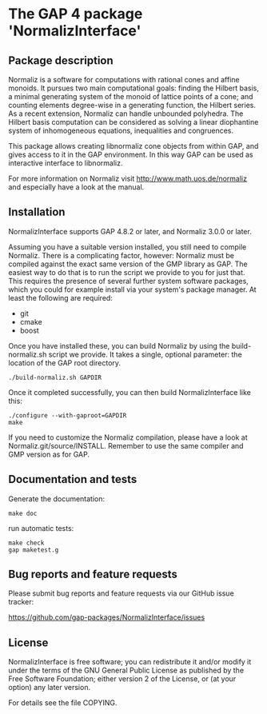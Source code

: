 # The GAP 4 package 'NormalizInterface'

## Package description

Normaliz is a software for computations with rational cones and affine
monoids. It pursues two main computational goals: finding the Hilbert
basis, a minimal generating system of the monoid of lattice points of a
cone; and counting elements degree-wise in a generating function, the
Hilbert series.
As a recent extension, Normaliz can handle unbounded polyhedra. The
Hilbert basis computation can be considered as solving a linear
diophantine system of inhomogeneous equations, inequalities and
congruences.

This package allows creating libnormaliz cone objects from within GAP,
and gives access to it in the GAP environment. In this way GAP can be
used as interactive interface to libnormaliz.

For more information on Normaliz visit <http://www.math.uos.de/normaliz> and
especially have a look at the manual.


## Installation

NormalizInterface supports GAP 4.8.2 or later, and Normaliz 3.0.0 or later.

Assuming you have a suitable version installed, you still need to
compile Normaliz. There is a complicating factor, however: Normaliz
must be compiled against the exact same version of the GMP library
as GAP. The easiest way to do that is to run the script we provide
to you for just that.  This requires the presence of several further
system software packages, which you could for example install via
your system's package manager. At least the following are required:

 * git
 * cmake
 * boost

Once you have installed these, you can build Normaliz by using
the build-normaliz.sh script we provide. It takes a single,
optional parameter: the location of the GAP root directory.

    ./build-normaliz.sh GAPDIR

Once it completed successfully, you can then build NormalizInterface
like this:

    ./configure --with-gaproot=GAPDIR
    make

If you need to customize the Normaliz compilation, please have a look at
Normaliz.git/source/INSTALL. Remember to use the same compiler and GMP
version as for GAP.


## Documentation and tests

Generate the documentation:

    make doc

run automatic tests:

    make check
    gap maketest.g


## Bug reports and feature requests

Please submit bug reports and feature requests via our GitHub issue tracker:

  <https://github.com/gap-packages/NormalizInterface/issues>


## License

NormalizInterface is free software; you can redistribute it and/or modify
it under the terms of the GNU General Public License as published by
the Free Software Foundation; either version 2 of the License, or
(at your option) any later version.

For details see the file COPYING.
